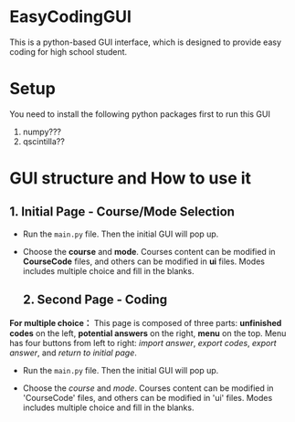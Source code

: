 # EasyCodingGUI
This is a python-based GUI interface, which is designed to provide easy coding for high school student.

# Setup
You need to install the following python packages first to run this GUI
1. numpy???
2. qscintilla??
  

# GUI structure and How to use it
  ## 1. Initial Page - Course/Mode Selection
- Run the `main.py` file. Then the initial GUI will pop up.

- Choose the **course** and **mode**. Courses content can be modified in **CourseCode** files, and others can be modified in **ui** files. Modes includes multiple choice and fill in the blanks.


  ## 2. Second Page - Coding 
**For multiple choice：**
This page is composed of three parts: **unfinished codes** on the left, **potential answers** on the right, **menu** on the top. Menu has four buttons from left to right: *import answer*, *export codes*, *export answer*, and *return to initial page*.

- Run the `main.py` file. Then the initial GUI will pop up.

- Choose the *course* and *mode*. Courses content can be modified in 'CourseCode' files, and others can be modified in 'ui' files. Modes includes multiple choice and fill in the blanks.
